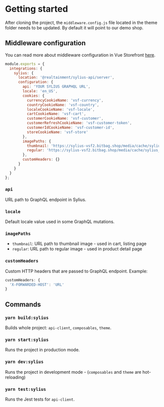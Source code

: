 # Getting started

After cloning the project, the `middleware.config.js` file located in the theme folder needs to be updated.
By default it will point to our demo shop.

## Middleware configuration

You can read more about middleware configuration in Vue Storefront [here](https://docs.vuestorefront.io/v2/architecture/server-middleware.html).

```js
module.exports = {
  integrations: {
    sylius: {
      location: '@realtainment/sylius-api/server',
      configuration: {
        api: 'YOUR SYLIUS GRAPHQL URL',
        locale: 'en_US',
        cookies: {
          currencyCookieName: 'vsf-currency',
          countryCookieName: 'vsf-country',
          localeCookieName: 'vsf-locale',
          cartCookieName: 'vsf-cart',
          customerCookieName: 'vsf-customer',
          customerRefreshCookieName: 'vsf-customer-token',
          customerIdCookieName: 'vsf-customer-id',
          storeCookieName: 'vsf-store'
        },
        imagePaths: {
          thumbnail: 'https://sylius-vsf2.bitbag.shop/media/cache/sylius_shop_product_thumbnail',
          regular: 'https://sylius-vsf2.bitbag.shop/media/cache/sylius_shop_product_large_thumbnail'
        },
        customHeaders: {}
      }
    }
  }
};
```

### `api`

URL path to GraphQL endpoint in Sylius.

### `locale`

Default locale value used in some GraphQL mutations.

### `imagePaths`

- `thumbnail`: URL path to thumbnail image - used in cart, listing page
- `regular`: URL path to regular image - used in product detail page

### `customHeaders`

Custom HTTP headers that are passed to GraphQL endpoint.
Example:
```js
customHeaders: {
  'X-FORWARDED-HOST': 'URL'
}
```

## Commands

### `yarn build:sylius`

Builds whole project: `api-client`, `composables`, `theme`.

### `yarn start:sylius`

Runs the project in production mode.

### `yarn dev:sylius`

Runs the project in development mode - (`composables` and `theme` are hot-reloading)

### `yarn test:sylius`

Runs the Jest tests for `api-client`.
